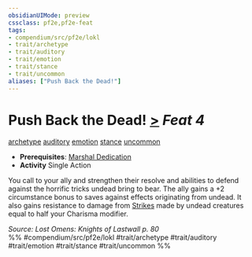 ```yaml
---
obsidianUIMode: preview
cssclass: pf2e,pf2e-feat
tags:
- compendium/src/pf2e/lokl
- trait/archetype
- trait/auditory
- trait/emotion
- trait/stance
- trait/uncommon
aliases: ["Push Back the Dead!"]
---
```

# Push Back the Dead!  [>](chapter-9-playing-the-game.md#Actions "Single Action") *Feat 4*  
[archetype](archetype.md "Archetype Feat Trait")  [auditory](auditory.md "Auditory Effect Trait")  [emotion](emotion.md "Emotion Effect Trait")  [stance](stance.md "Stance Combat Trait")  [uncommon](uncommon.md "Uncommon Rarity Trait")  

- **Prerequisites**: [Marshal Dedication](marshal-dedication-apg.md)
- **Activity** Single Action

You call to your ally and strengthen their resolve and abilities to defend against the horrific tricks undead bring to bear. The ally gains a +2 circumstance bonus to saves against effects originating from undead. It also gains resistance to damage from [Strikes](strike.md) made by undead creatures equal to half your Charisma modifier.

*Source: Lost Omens: Knights of Lastwall p. 80*  
%% #compendium/src/pf2e/lokl #trait/archetype #trait/auditory #trait/emotion #trait/stance #trait/uncommon %%